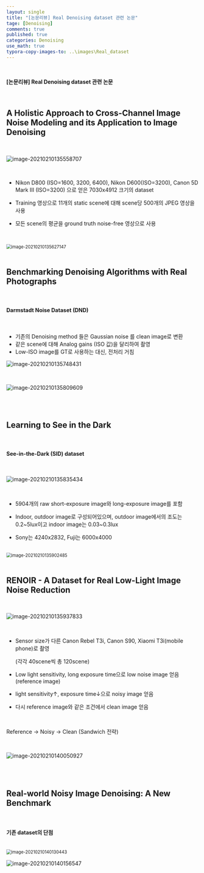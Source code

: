 ```yaml
---
layout: single
title: "[논문리뷰] Real Denoising dataset 관련 논문"
tage: [Denoising]
comments: true
published: true
categories: Denoising
use_math: true
typora-copy-images-to: ..\images\Real_dataset
---
```


<br/>

**[논문리뷰] Real Denoising dataset 관련 논문**

<br/>

## A Holistic Approach to Cross-Channel Image Noise Modeling and its Application to Image Denoising

<br/>

![image-20210210135558707](F:\HahnGyeol\GitHub\blackchopin.github.io\images\Real_dataset\image-20210210135558707.png)

<br/>

- Nikon D800 (ISO=1600, 3200, 6400), Nikon D600(ISO=3200), Canon 5D Mark III (ISO=3200) 으로 얻은 7030x4912 크기의 dataset

- Training 영상으로 11개의 static scene에 대해 scene당 500개의 JPEG 영상을 사용

- 모든 scene의 평균을 ground truth noise-free 영상으로 사용

  <br/>

<img src="F:\HahnGyeol\GitHub\blackchopin.github.io\images\Real_dataset\image-20210210135627147.png" alt="image-20210210135627147" style="zoom:80%;" />

<br/>

<br/>

## Benchmarking Denoising Algorithms with Real Photographs

<br/>

#### **Darmstadt Noise Dataset (DND)**

<br/>

- 기존의 Denoising method 들은 Gaussian noise 를 clean image로 변환
- 같은 scene에 대해 Analog gains (ISO 값)을 달리하여 촬영
- Low-ISO image를 GT로 사용하는 대신, 전처리 거침

![image-20210210135748431](F:\HahnGyeol\GitHub\blackchopin.github.io\images\Real_dataset\image-20210210135748431.png)

<br/>

![image-20210210135809609](F:\HahnGyeol\GitHub\blackchopin.github.io\images\Real_dataset\image-20210210135809609.png)

<br/>

<br/>

## Learning to See in the Dark

<br/>

#### **See-in-the-Dark (SID) dataset**

<br/>

![image-20210210135835434](F:\HahnGyeol\GitHub\blackchopin.github.io\images\Real_dataset\image-20210210135835434.png)

<br/>

- 5904개의 raw short-exposure image와 long-exposure image를 포함

- Indoor, outdoor image로 구성되어있으며, outdoor image에서의 조도는 0.2~5lux이고 indoor image는 0.03~0.3lux

- Sony는 4240x2832, Fuji는 6000x4000

  

<br/>

<img src="F:\HahnGyeol\GitHub\blackchopin.github.io\images\Real_dataset\image-20210210135902485.png" alt="image-20210210135902485" style="zoom:80%;" />

<br/>

<br/>

## RENOIR - A Dataset for Real Low-Light Image Noise Reduction

<br/>

![image-20210210135937833](F:\HahnGyeol\GitHub\blackchopin.github.io\images\Real_dataset\image-20210210135937833.png)

<br/>

- Sensor size가 다른 Canon Rebel T3i, Canon S90, Xiaomi T3i(mobile phone)로 촬영

   (각각 40scene씩 총 120scene)

- Low light sensitivity, long exposure time으로 low noise image 얻음 (reference image)


- light sensitivity↑, exposure time↓으로 noisy image 얻음

- 다시 reference image와 같은 조건에서 clean image 얻음

<br/>

Reference → Noisy → Clean (Sandwich 전략)

<br/>

![image-20210210140050927](F:\HahnGyeol\GitHub\blackchopin.github.io\images\Real_dataset\image-20210210140050927.png)

<br/>

<br/>

## Real-world Noisy Image Denoising: A New Benchmark

<br/>

#### 기존 dataset의 단점

<br/>

<img src="F:\HahnGyeol\GitHub\blackchopin.github.io\images\Real_dataset\image-20210210140130443.png" alt="image-20210210140130443" style="zoom:80%;" />

<br/>

![image-20210210140156547](F:\HahnGyeol\GitHub\blackchopin.github.io\images\Real_dataset\image-20210210140156547.png)